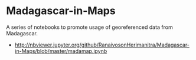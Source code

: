 # Madagascar-in-Maps
A series of notebooks to promote usage of georeferenced data from Madagascar.

*  http://nbviewer.jupyter.org/github/RanaivosonHerimanitra/Madagascar-in-Maps/blob/master/madamap.ipynb
